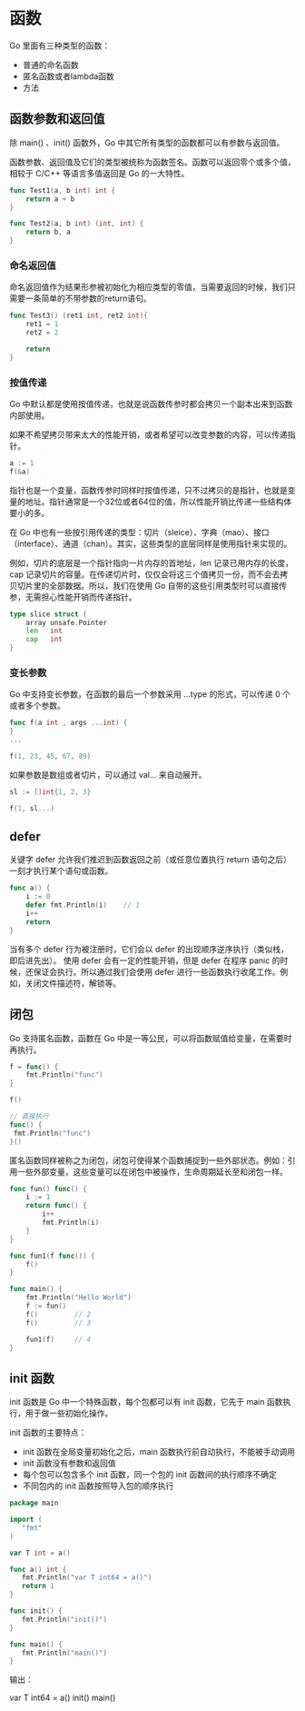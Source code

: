 # 函数

Go 里面有三种类型的函数：

- 普通的命名函数
- 匿名函数或者lambda函数
- 方法

## 函数参数和返回值

除 main() 、init() 函数外，Go 中其它所有类型的函数都可以有参数与返回值。

函数参数、返回值及它们的类型被统称为函数签名。函数可以返回零个或多个值，相较于 C/C++ 等语言多值返回是 Go 的一大特性。

```go
func Test1(a, b int) int {
    return a + b
}
```

```go
func Test2(a, b int) (int, int) {
    return b, a
}
```

### 命名返回值

命名返回值作为结果形参被初始化为相应类型的零值，当需要返回的时候，我们只需要一条简单的不带参数的return语句。

```go
func Test3() (ret1 int, ret2 int){
    ret1 = 1
    ret2 = 2

    return
}
```

### 按值传递

Go 中默认都是使用按值传递，也就是说函数传参时都会拷贝一个副本出来到函数内部使用。

如果不希望拷贝带来太大的性能开销，或者希望可以改变参数的内容，可以传递指针。

```go
a := 1
f(&a)
```

指针也是一个变量，函数传参时同样时按值传递，只不过拷贝的是指针，也就是变量的地址。指针通常是一个32位或者64位的值，所以性能开销比传递一些结构体要小的多。

在 Go 中也有一些按引用传递的类型：切片（sleice）、字典（mao）、接口（interface）、通道（chan）。其实，这些类型的底层同样是使用指针来实现的。

例如，切片的底层是一个指针指向一片内存的首地址，len 记录已用内存的长度，cap 记录切片的容量。在传递切片时，仅仅会将这三个值拷贝一份，而不会去拷贝切片里的全部数据。所以，我们在使用 Go 自带的这些引用类型时可以直接传参，无需担心性能开销而传递指针。

```go
type slice struct {
	array unsafe.Pointer
	len   int
	cap   int
}
```

### 变长参数

Go 中支持变长参数，在函数的最后一个参数采用 ...type 的形式，可以传递 0 个或者多个参数。

```go
func f(a int , args ...int) {
}
...

f(1, 23, 45, 67, 89)
```

如果参数是数组或者切片，可以通过 val... 来自动展开。

```go
sl := []int{1, 2, 3}

f(1, sl...)
```

## defer

关键字 defer 允许我们推迟到函数返回之前（或任意位置执行 return 语句之后）一刻才执行某个语句或函数。

```go
func a() {
	i := 0
	defer fmt.Println(i)    // 1
	i++
	return
}
```

当有多个 defer 行为被注册时，它们会以 defer 的出现顺序逆序执行（类似栈，即后进先出）。
使用 defer 会有一定的性能开销，但是 defer 在程序 panic 的时候，还保证会执行。所以通过我们会使用 defer 进行一些函数执行收尾工作。例如，关闭文件描述符，解锁等。

## 闭包

Go 支持匿名函数，函数在 Go 中是一等公民，可以将函数赋值给变量，在需要时再执行。

```go
f = func() {
    fmt.Println("func")
}

f()

// 直接执行
func() {
 fmt.Println("func")
}()
```

匿名函数同样被称之为闭包，闭包可使得某个函数捕捉到一些外部状态。例如：引用一些外部变量，这些变量可以在闭包中被操作，生命周期延长至和闭包一样。

```go
func fun() func() {
	i := 1
	return func() {
		i++
		fmt.Println(i)
	}
}

func fun1(f func()) {
	f()
}

func main() {
	fmt.Println("Hello World")
	f := fun()
	f()         // 2
	f()         // 3

	fun1(f)     // 4
}
```

## init 函数

init 函数是 Go 中一个特殊函数，每个包都可以有 init 函数，它先于 main 函数执行，用于做一些初始化操作。

init 函数的主要特点：

- init 函数在全局变量初始化之后，main 函数执行前自动执行，不能被手动调用
- init 函数没有参数和返回值
- 每个包可以包含多个 init 函数，同一个包的 init 函数间的执行顺序不确定
- 不同包内的 init 函数按照导入包的顺序执行

```go
package main

import (
   "fmt"
)

var T int = a()

func a() int {
   fmt.Println("var T int64 = a()")
   return 1
}

func init() {
   fmt.Println("init()")
}

func main() {
   fmt.Println("main()")
}
```

输出：

var T int64 = a()
init()
main()
